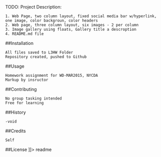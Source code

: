 <snippet>
	<content><![CDATA[
	# ${1:Lesson 3 Homework Assignment}

TODO: Project Description:

	1. Web Page, two column layout, fixed social media bar w/hyperlink, one image, color backgroun, color headers
	2. Web page, three column layout, six images - 2 per column
	3. Image gallery using floats, Gallery title a descroption
	4. README.md file

##Installation

	All files saved to L3HW Folder
	Repository created, pushed to Github

##Usage

	Homework assignment for WD-MAR2015, NYCDA
	Markup by insructor

##Contributing

	No group tasking intended
	Free for learning 

##History

	-void

##Credits

	Self

##License
]]></content>
	<tabTrigger>readme</tabTrigger>
</snippet>

